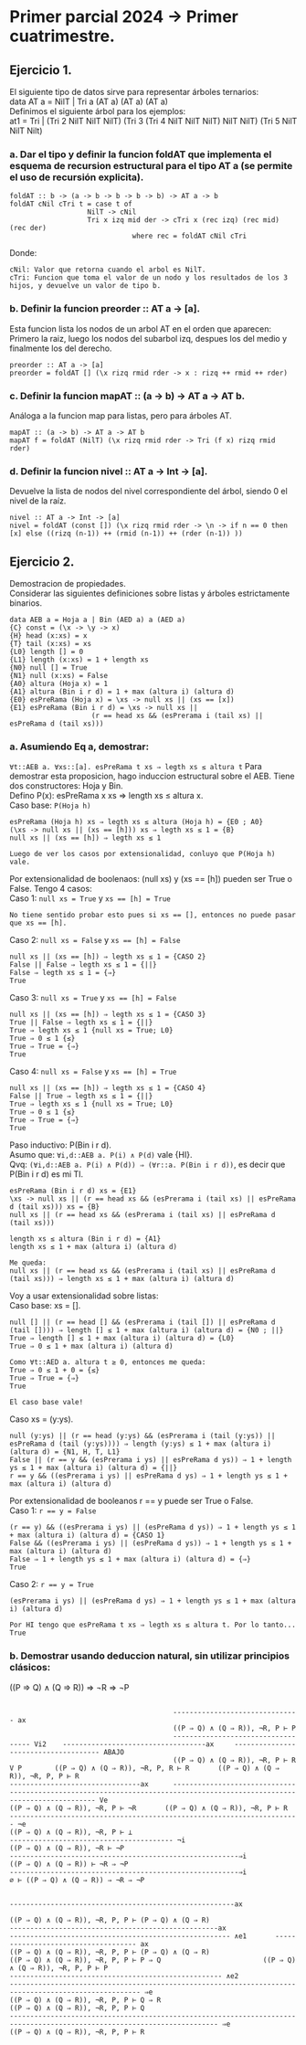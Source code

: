# Primer parcial 2024 -> Primer cuatrimestre.  
## Ejercicio 1.  
El siguiente tipo de datos sirve para representar árboles ternarios:  
data AT a = NilT | Tri a (AT a) (AT a) (AT a)  
Definimos el siguiente árbol para los ejemplos:  
at1 = Tri | (Tri 2 NilT NilT NilT) (Tri 3 (Tri 4 NilT NilT NilT) NilT NilT) (Tri 5 NilT NilT Nilt)  

### a. Dar el tipo y definir la funcion foldAT que implementa el esquema de recursion estructural para el tipo AT a (se permite el uso de recursión explicita).  
```
foldAT :: b -> (a -> b -> b -> b -> b) -> AT a -> b
foldAT cNil cTri t = case t of
                   NilT -> cNil
                   Tri x izq mid der -> cTri x (rec izq) (rec mid) (rec der)
                              where rec = foldAT cNil cTri
```
Donde:  
```
cNil: Valor que retorna cuando el arbol es NilT.
cTri: Funcion que toma el valor de un nodo y los resultados de los 3 hijos, y devuelve un valor de tipo b.
```
### b. Definir la funcion preorder :: AT a -> [a].  
Esta funcion lista los nodos de un arbol AT en el orden que aparecen: Primero la raiz, luego los nodos del subarbol izq, despues los del medio y finalmente los del derecho.  
```
preorder :: AT a -> [a]
preorder = foldAT [] (\x rizq rmid rder -> x : rizq ++ rmid ++ rder)
```
### c. Definir la funcion mapAT :: (a -> b) -> AT a -> AT b.  
Análoga a la funcion map para listas, pero para árboles AT.  
```
mapAT :: (a -> b) -> AT a -> AT b
mapAT f = foldAT (NilT) (\x rizq rmid rder -> Tri (f x) rizq rmid rder)
```
### d. Definir la funcion nivel :: AT a -> Int -> [a].  
Devuelve la lista de nodos del nivel correspondiente del árbol, siendo 0 el nivel de la raíz.  
```
nivel :: AT a -> Int -> [a]
nivel = foldAT (const []) (\x rizq rmid rder -> \n -> if n == 0 then [x] else ((rizq (n-1)) ++ (rmid (n-1)) ++ (rder (n-1)) )) 
```
## Ejercicio 2.  
Demostracion de propiedades.  
Considerar las siguientes definiciones sobre listas y árboles estrictamente binarios.  
```
data AEB a = Hoja a | Bin (AED a) a (AED a)
{C} const = (\x -> \y -> x)
{H} head (x:xs) = x
{T} tail (x:xs) = xs
{L0} length [] = 0
{L1} length (x:xs) = 1 + length xs
{N0} null [] = True
{N1} null (x:xs) = False
{A0} altura (Hoja x) = 1
{A1} altura (Bin i r d) = 1 + max (altura i) (altura d)
{E0} esPreRama (Hoja x) = \xs -> null xs || (xs == [x])
{E1} esPreRama (Bin i r d) = \xs -> null xs ||
                    (r == head xs && (esPrerama i (tail xs) || esPreRama d (tail xs)))
```
### a. Asumiendo Eq a, demostrar:  
`∀t::AEB a. ∀xs::[a]. esPreRama t xs ⇒ legth xs ≤ altura t`
Para demostrar esta proposicion, hago induccion estructural sobre el AEB. Tiene dos constructores: Hoja y Bin.  
Defino P(x): esPreRama x xs ⇒ length xs ≤ altura x.  
Caso base: `P(Hoja h)`  
```
esPreRama (Hoja h) xs ⇒ legth xs ≤ altura (Hoja h) = {E0 ; A0}
(\xs -> null xs || (xs == [h])) xs ⇒ legth xs ≤ 1 = {B}
null xs || (xs == [h]) ⇒ legth xs ≤ 1

Luego de ver los casos por extensionalidad, conluyo que P(Hoja h) vale.
```
Por extensionalidad de boolenaos: (null xs) y (xs == [h]) pueden ser True o False. Tengo 4 casos:  
Caso 1: `null xs = True` y `xs == [h] = True`  
```
No tiene sentido probar esto pues si xs == [], entonces no puede pasar que xs == [h].
```
Caso 2: `null xs = False` y `xs == [h] = False`  
```
null xs || (xs == [h]) ⇒ legth xs ≤ 1 = {CASO 2}
False || False ⇒ legth xs ≤ 1 = {||}
False ⇒ legth xs ≤ 1 = {⇒}
True
```
Caso 3: `null xs = True` y `xs == [h] = False`  
```
null xs || (xs == [h]) ⇒ legth xs ≤ 1 = {CASO 3}
True || False ⇒ legth xs ≤ 1 = {||}
True ⇒ legth xs ≤ 1 {null xs = True; L0}
True ⇒ 0 ≤ 1 {≤}
True ⇒ True = {⇒}
True
```
Caso 4: `null xs = False` y `xs == [h] = True`  
```
null xs || (xs == [h]) ⇒ legth xs ≤ 1 = {CASO 4}
False || True ⇒ legth xs ≤ 1 = {||}
True ⇒ legth xs ≤ 1 {null xs = True; L0}
True ⇒ 0 ≤ 1 {≤}
True ⇒ True = {⇒}
True
```  
Paso inductivo: P(Bin i r d).  
Asumo que: `∀i,d::AEB a. P(i) ∧ P(d)` vale {HI}.  
Qvq: `(∀i,d::AEB a. P(i) ∧ P(d)) ⇒ (∀r::a. P(Bin i r d))`, es decir que P(Bin i r d) es mi TI.  
```
esPreRama (Bin i r d) xs = {E1}
\xs -> null xs || (r == head xs && (esPrerama i (tail xs) || esPreRama d (tail xs))) xs = {B}
null xs || (r == head xs && (esPrerama i (tail xs) || esPreRama d (tail xs)))

length xs ≤ altura (Bin i r d) = {A1}
length xs ≤ 1 + max (altura i) (altura d)

Me queda:
null xs || (r == head xs && (esPrerama i (tail xs) || esPreRama d (tail xs))) ⇒ length xs ≤ 1 + max (altura i) (altura d)
```
Voy a usar extensionalidad sobre listas:  
Caso base: xs = [].  
```
null [] || (r == head [] && (esPrerama i (tail []) || esPreRama d (tail []))) ⇒ length [] ≤ 1 + max (altura i) (altura d) = {N0 ; ||}
True ⇒ length [] ≤ 1 + max (altura i) (altura d) = {L0}
True ⇒ 0 ≤ 1 + max (altura i) (altura d)

Como ∀t::AED a. altura t ≥ 0, entonces me queda:
True ⇒ 0 ≤ 1 + 0 = {≤}
True ⇒ True = {⇒}
True

El caso base vale!
```
Caso xs = (y:ys).  
```
null (y:ys) || (r == head (y:ys) && (esPrerama i (tail (y:ys)) || esPreRama d (tail (y:ys)))) ⇒ length (y:ys) ≤ 1 + max (altura i) (altura d) = {N1, H, T, L1}
False || (r == y && (esPrerama i ys) || esPreRama d ys)) ⇒ 1 + length ys ≤ 1 + max (altura i) (altura d) = {||}
r == y && ((esPrerama i ys) || esPreRama d ys) ⇒ 1 + length ys ≤ 1 + max (altura i) (altura d)
```
Por extensionalidad de booleanos r == y puede ser True o False.  
Caso 1: `r == y = False`  
```
(r == y) && ((esPrerama i ys) || (esPreRama d ys)) ⇒ 1 + length ys ≤ 1 + max (altura i) (altura d) = {CASO 1}
False && ((esPrerama i ys) || (esPreRama d ys)) ⇒ 1 + length ys ≤ 1 + max (altura i) (altura d)
False ⇒ 1 + length ys ≤ 1 + max (altura i) (altura d) = {⇒}
True
```
Caso 2: `r == y = True`  
```
(esPrerama i ys) || (esPreRama d ys) ⇒ 1 + length ys ≤ 1 + max (altura i) (altura d) 

Por HI tengo que esPreRama t xs ⇒ legth xs ≤ altura t. Por lo tanto...
True
```
### b. Demostrar usando deduccion natural, sin utilizar principios clásicos:  
((P ⇒ Q) ∧ (Q ⇒ R)) ⇒ ¬R ⇒ ¬P  
```

                                        ------------------------------- ax
                                        ((P ⇒ Q) ∧ (Q ⇒ R)), ¬R, P ⊢ P                                   
                                        ----------------------------------- Vi2    -----------------------------------ax     ------------------------------------- ABAJO
                                        ((P ⇒ Q) ∧ (Q ⇒ R)), ¬R, P ⊢ R V P        ((P ⇒ Q) ∧ (Q ⇒ R)), ¬R, P, R ⊢ R       ((P ⇒ Q) ∧ (Q ⇒ R)), ¬R, P, P ⊢ R
--------------------------------ax      ------------------------------------------------------------------------------------------------------------------------- Ve
((P ⇒ Q) ∧ (Q ⇒ R)), ¬R, P ⊢ ¬R       ((P ⇒ Q) ∧ (Q ⇒ R)), ¬R, P ⊢ R
----------------------------------------------------------------------- ¬e
((P ⇒ Q) ∧ (Q ⇒ R)), ¬R, P ⊢ ⊥ 
---------------------------------------- ¬i
((P ⇒ Q) ∧ (Q ⇒ R)), ¬R ⊢ ¬P 
--------------------------------------------------------⇒i
((P ⇒ Q) ∧ (Q ⇒ R)) ⊢ ¬R ⇒ ¬P 
--------------------------------------------------------⇒i
∅ ⊢ ((P ⇒ Q) ∧ (Q ⇒ R)) ⇒ ¬R ⇒ ¬P 
```
```
                                                                        -------------------------------------------------------ax 
                                                                         ((P ⇒ Q) ∧ (Q ⇒ R)), ¬R, P, P ⊢ (P ⇒ Q) ∧ (Q ⇒ R)
---------------------------------------------------ax                   ------------------------------------------------------ ∧e1       ------------------------------------ ax
((P ⇒ Q) ∧ (Q ⇒ R)), ¬R, P, P ⊢ (P ⇒ Q) ∧ (Q ⇒ R)                      ((P ⇒ Q) ∧ (Q ⇒ R)), ¬R, P, P ⊢ P ⇒ Q                         ((P ⇒ Q) ∧ (Q ⇒ R)), ¬R, P, P ⊢ P
---------------------------------------------------- ∧e2                 ------------------------------------------------------------------------------------------------------ ⇒e
((P ⇒ Q) ∧ (Q ⇒ R)), ¬R, P, P ⊢ Q ⇒ R                                   ((P ⇒ Q) ∧ (Q ⇒ R)), ¬R, P, P ⊢ Q
------------------------------------------------------------------------------------------------------------------------- ⇒e
((P ⇒ Q) ∧ (Q ⇒ R)), ¬R, P, P ⊢ R
```
